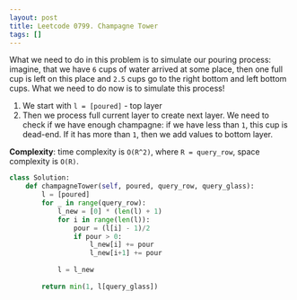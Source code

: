 ```yaml
---
layout: post
title: Leetcode 0799. Champagne Tower
tags: []
---
```


What we need to do in this problem is to simulate our pouring process: imagine, that we have `6` cups of water arrived at some place, then one full cup is left on this place and `2.5` cups go to the right bottom and left bottom cups. What we need to do now is to simulate this process!

1. We start with `l = [poured]` - top layer
2. Then we process full current layer to create next layer. We need to check if we have enough champagne: if we have less than `1`, this cup is dead-end. If it has more than `1`, then we add values to bottom layer.

**Complexity**: time complexity is `O(R^2)`, where `R = query_row`, space complexity is `O(R)`.

```python
class Solution:
    def champagneTower(self, poured, query_row, query_glass):
        l = [poured]
        for _ in range(query_row):
            l_new = [0] * (len(l) + 1)
            for i in range(len(l)):
                pour = (l[i] - 1)/2
                if pour > 0:
                    l_new[i] += pour
                    l_new[i+1] += pour
            
            l = l_new
                    
        return min(1, l[query_glass])
```
